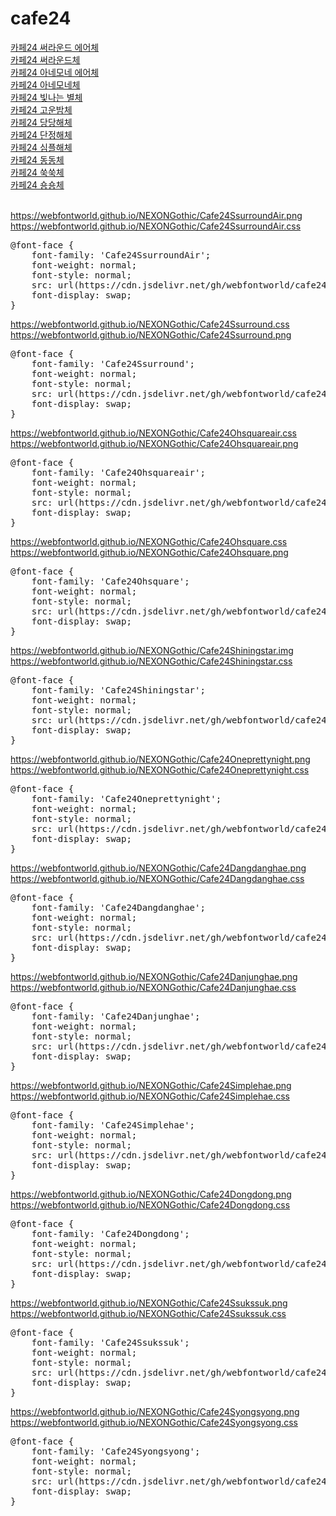 # cafe24

<a href="https://wess.tistory.com/201">카페24 써라운드 에어체</a><br>
<a href="https://wess.tistory.com/202">카페24 써라운드체</a><br>
<a href="https://wess.tistory.com/203">카페24 아네모네 에어체</a><br>
<a href="https://wess.tistory.com/204">카페24 아네모네체</a><br>
<a href="https://wess.tistory.com/205">카페24 빛나는 별체</a><br>
<a href="https://wess.tistory.com/206">카페24 고운밤체</a><br>
<a href="https://wess.tistory.com/207">카페24 당당해체</a><br>
<a href="https://wess.tistory.com/208">카페24 단정해체</a><br>
<a href="https://wess.tistory.com/209">카페24 심플해체</a><br>
<a href="https://wess.tistory.com/210">카페24 동동체</a><br>
<a href="https://wess.tistory.com/211">카페24 쑥쑥체</a><br>
<a href="https://wess.tistory.com/212">카페24 숑숑체</a><br><br>
                
                
                
https://webfontworld.github.io/NEXONGothic/Cafe24SsurroundAir.png<br>
https://webfontworld.github.io/NEXONGothic/Cafe24SsurroundAir.css

<pre>
@font-face {
    font-family: 'Cafe24SsurroundAir';
    font-weight: normal; 
    font-style: normal; 
    src: url(https://cdn.jsdelivr.net/gh/webfontworld/cafe24/Cafe24SsurroundAir.woff2) format('woff2');
    font-display: swap;
}
</pre>

https://webfontworld.github.io/NEXONGothic/Cafe24Ssurround.css<br> 
https://webfontworld.github.io/NEXONGothic/Cafe24Ssurround.png

<pre>
@font-face {
    font-family: 'Cafe24Ssurround';
    font-weight: normal; 
    font-style: normal; 
    src: url(https://cdn.jsdelivr.net/gh/webfontworld/cafe24/Cafe24Ssurround.woff2) format('woff2');
    font-display: swap;
}
</pre>


https://webfontworld.github.io/NEXONGothic/Cafe24Ohsquareair.css<br> 
https://webfontworld.github.io/NEXONGothic/Cafe24Ohsquareair.png

<pre>
@font-face {
    font-family: 'Cafe24Ohsquareair';
    font-weight: normal; 
    font-style: normal; 
    src: url(https://cdn.jsdelivr.net/gh/webfontworld/cafe24/Cafe24Ohsquareair.woff2) format('woff2');
    font-display: swap;
}
</pre>

https://webfontworld.github.io/NEXONGothic/Cafe24Ohsquare.css<br> 
https://webfontworld.github.io/NEXONGothic/Cafe24Ohsquare.png

<pre>
@font-face {
    font-family: 'Cafe24Ohsquare';
    font-weight: normal; 
    font-style: normal; 
    src: url(https://cdn.jsdelivr.net/gh/webfontworld/cafe24/Cafe24Ohsquare.woff2) format('woff2');
    font-display: swap;
}
</pre>

https://webfontworld.github.io/NEXONGothic/Cafe24Shiningstar.img<br>
https://webfontworld.github.io/NEXONGothic/Cafe24Shiningstar.css

<pre>
@font-face {
    font-family: 'Cafe24Shiningstar';
    font-weight: normal; 
    font-style: normal; 
    src: url(https://cdn.jsdelivr.net/gh/webfontworld/cafe24/Cafe24Shiningstar.woff2) format('woff2');
    font-display: swap;
}
</pre>


https://webfontworld.github.io/NEXONGothic/Cafe24Oneprettynight.png<br>
https://webfontworld.github.io/NEXONGothic/Cafe24Oneprettynight.css

<pre>
@font-face {
    font-family: 'Cafe24Oneprettynight';
    font-weight: normal; 
    font-style: normal; 
    src: url(https://cdn.jsdelivr.net/gh/webfontworld/cafe24/Cafe24Oneprettynight.woff2) format('woff2');
    font-display: swap;
}
</pre>


https://webfontworld.github.io/NEXONGothic/Cafe24Dangdanghae.png<br>
https://webfontworld.github.io/NEXONGothic/Cafe24Dangdanghae.css

<pre>
@font-face {
    font-family: 'Cafe24Dangdanghae';
    font-weight: normal; 
    font-style: normal; 
    src: url(https://cdn.jsdelivr.net/gh/webfontworld/cafe24/Cafe24Dangdanghae.woff2) format('woff2');
    font-display: swap;
}
</pre>


https://webfontworld.github.io/NEXONGothic/Cafe24Danjunghae.png<br>
https://webfontworld.github.io/NEXONGothic/Cafe24Danjunghae.css

<pre>
@font-face {
    font-family: 'Cafe24Danjunghae';
    font-weight: normal; 
    font-style: normal; 
    src: url(https://cdn.jsdelivr.net/gh/webfontworld/cafe24/Cafe24Danjunghae.woff2) format('woff2');
    font-display: swap;
}
</pre>

https://webfontworld.github.io/NEXONGothic/Cafe24Simplehae.png<br>
https://webfontworld.github.io/NEXONGothic/Cafe24Simplehae.css

<pre>
@font-face {
    font-family: 'Cafe24Simplehae';
    font-weight: normal; 
    font-style: normal; 
    src: url(https://cdn.jsdelivr.net/gh/webfontworld/cafe24/Cafe24Simplehae.woff2) format('woff2');
    font-display: swap;
}
</pre>

https://webfontworld.github.io/NEXONGothic/Cafe24Dongdong.png<br>
https://webfontworld.github.io/NEXONGothic/Cafe24Dongdong.css

<pre>
@font-face {
    font-family: 'Cafe24Dongdong';
    font-weight: normal; 
    font-style: normal; 
    src: url(https://cdn.jsdelivr.net/gh/webfontworld/cafe24/Cafe24Dongdong.woff2) format('woff2');
    font-display: swap;
}
</pre>

https://webfontworld.github.io/NEXONGothic/Cafe24Ssukssuk.png<br>
https://webfontworld.github.io/NEXONGothic/Cafe24Ssukssuk.css

<pre>
@font-face {
    font-family: 'Cafe24Ssukssuk';
    font-weight: normal; 
    font-style: normal; 
    src: url(https://cdn.jsdelivr.net/gh/webfontworld/cafe24/Cafe24Ssukssuk.woff2) format('woff2');
    font-display: swap;
}
</pre>


https://webfontworld.github.io/NEXONGothic/Cafe24Syongsyong.png<br>
https://webfontworld.github.io/NEXONGothic/Cafe24Syongsyong.css

<pre>
@font-face {
    font-family: 'Cafe24Syongsyong';
    font-weight: normal; 
    font-style: normal; 
    src: url(https://cdn.jsdelivr.net/gh/webfontworld/cafe24/Cafe24Syongsyong.woff2) format('woff2');
    font-display: swap;
}
</pre>



